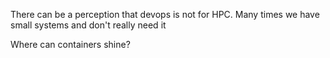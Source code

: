 There can be a perception that devops is not for HPC.  Many times we have small systems and don't really need it

Where can containers shine?
